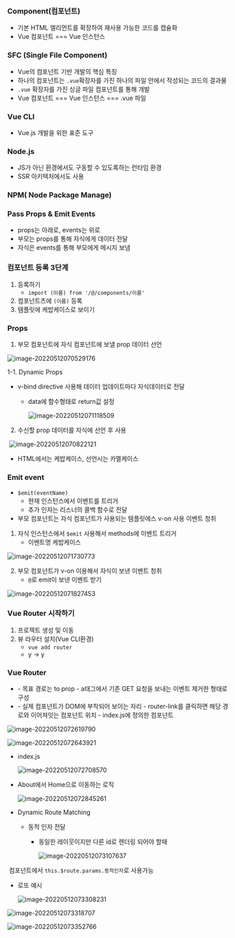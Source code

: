 ### Component(컴포넌트)

- 기본 HTML 엘리먼트를 확장하여 재사용 가능한 코드를 캡슐화
- Vue 컴포넌트 === Vue 인스턴스



### SFC (Single File Component)

- Vue의 컴포넌트 기반 개발의 핵심 특징
- 하나의 컴포넌트는 `.vue`확장자를 가진 하나의 파일 안에서 작성되는 코드의 결과물
- `.vue` 확장자를 가진 싱글 파일 컴포넌트를 통해 개발
- Vue 컴포넌트 === Vue 인스턴스 === .vue 파일



### Vue CLI

- Vue.js 개발을 위한 표준 도구



### Node.js

- JS가 아닌 환경에서도 구동할 수 있도록하는 런타임 환경
- SSR 아키텍처에서도 사용



### NPM( Node Package Manage)



### Pass Props & Emit Events

- props는 아래로, events는 위로
- 부모는 props를 통해 자식에게 데이터 전달
- 자식은 events를 통해 부모에게 메시지 보냄



### 컴포넌트 등록 3단계

1. 등록하기
   - `import (이름) from '/@/components/이름'`
2. 컴포넌트츠에 `(이름)` 등록
3. 템플릿에 케밥케이스로 보이기



### Props



1. 부모 컴포넌트에 자식 컴포넌트에 보낼 prop 데이터 선언

![image-20220512070529176](vue_2.assets/image-20220512070529176.png)

1-1. Dynamic Props

- v-bind directive 사용해 데이터 업데이트마다 자식데이터로 전달

  - data에 함수형태로 return값 설정

    ![image-20220512071118509](vue_2.assets/image-20220512071118509.png)

2. 수신할 prop 데이터를 자식에 선언 후 사용

​			![image-20220512070822121](vue_2.assets/image-20220512070822121.png)

- HTML에서는 케밥케이스, 선언시는 카멜케이스



### Emit event

- `$emit(eventName)`
  - 현재 인스턴스에서 이벤트를 트리거
  - 추가 인자는 리스너의 콜백 함수로 전달
- 부모 컴포넌트는 자식 컴포넌트가 사용되는 템플릿에스 v-on 사용 이벤트 청취



1. 자식 인스턴스에서 `$emit` 사용해서 methods에 이벤트 트리거
   - 이벤트명 케밥케이스

![image-20220512071730773](vue_2.assets/image-20220512071730773.png)

2. 부모 컴포넌트가 v-on 이용해서 자식이 보낸 이벤트 청취
   - `@`로 emit이 보낸 이벤트 받기

![image-20220512071827453](vue_2.assets/image-20220512071827453.png)





### Vue Router 시작하기

1. 프로젝트 생성 및 이동
2. 뷰 라우터 설치(Vue CLI환경)
   - `vue add router`
   - y -> y



### Vue Router

- <router-link>
  - 목표 경로는 to prop
  - a태그에서 기존 GET 요청을 보내는 이벤트 제거한 형태로 구성
- <router-view>
  - 실제 컴포넌트가 DOM에 부착되어 보이는 자리
  - router-link를 클릭하면 해당 경로와 이어져잇는 컴포넌트 위치
    - index.js에 정의한 컴포넌트

![image-20220512072619790](vue_2.assets/image-20220512072619790.png)

![image-20220512072643921](vue_2.assets/image-20220512072643921.png)

- index.js

  ![image-20220512072708570](vue_2.assets/image-20220512072708570.png)

- About에서 Home으로 이동하는 로직

  ![image-20220512072845261](vue_2.assets/image-20220512072845261.png)

- Dynamic Route Matching

  - 동적 인자 전달

    - 동일한 레이웃이지만 다른 id로 렌더링 되어야 할때

      ![image-20220512073107637](vue_2.assets/image-20220512073107637.png)

​		컴포넌트에서 `this.$route.params.동적인자`로 사용가능

- 로또 예시

  ![image-20220512073308231](vue_2.assets/image-20220512073308231.png)

![image-20220512073318707](vue_2.assets/image-20220512073318707.png)

![image-20220512073352766](vue_2.assets/image-20220512073352766.png)

